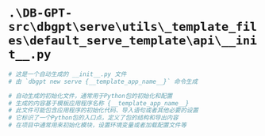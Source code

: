 # `.\DB-GPT-src\dbgpt\serve\utils\_template_files\default_serve_template\api\__init__.py`

```py
# 这是一个自动生成的 __init__.py 文件
# 由 `dbgpt new serve {__template_app_name__}` 命令生成

# 自动生成的初始化文件，通常用于Python包的初始化和配置
# 生成的内容基于模板应用程序名称 {__template_app_name__}
# 此文件可能包含应用程序的初始化代码、导入语句或者其他必要的设置
# 它标识了一个Python包的入口点，定义了包的结构和导出内容
# 在项目中通常用来初始化模块，设置环境变量或者加载配置文件等
```